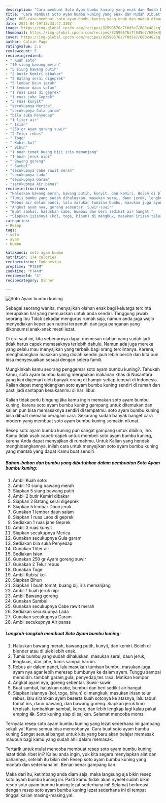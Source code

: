 ```yaml
---
description: "Cara membuat Soto Ayam bumbu kuning yang enak dan Mudah Dibuat"
title: "Cara membuat Soto Ayam bumbu kuning yang enak dan Mudah Dibuat"
slug: 606-cara-membuat-soto-ayam-bumbu-kuning-yang-enak-dan-mudah-dibuat
date: 2021-04-29T13:33:47.336Z
image: https://img-global.cpcdn.com/recipes/82590576a7f0d5e7/680x482cq70/soto-ayam-bumbu-kuning-foto-resep-utama.jpg
thumbnail: https://img-global.cpcdn.com/recipes/82590576a7f0d5e7/680x482cq70/soto-ayam-bumbu-kuning-foto-resep-utama.jpg
cover: https://img-global.cpcdn.com/recipes/82590576a7f0d5e7/680x482cq70/soto-ayam-bumbu-kuning-foto-resep-utama.jpg
author: Calvin Page
ratingvalue: 3.6
reviewcount: 5
recipeingredient:
- " Kuah soto"
- "10 siung bawang merah"
- "5 siung bawang putih"
- "2 butir Kemiri dibakar"
- "2 Batang serai digeprek"
- "5 lembar Daun jeruk"
- "1 lembar daun salam"
- "1 ruas Laos di geprek"
- "1 ruas jahe Geprek"
- "3 ruas kunyit"
- "secukupnya Merica"
- "secukupnya Gula garam"
- "bila suka Penyedap"
- "1 liter air"
- " Isian"
- "250 gr Ayam goreng suwir"
- "2 Telur rebus"
- " Toge"
- " Kubis kol"
- " Bihun"
- "1 buah tomat buang biji iris memanjang"
- "1 buah jeruk nipi"
- " Bawang goreng"
- " Sambel"
- "secukupnya Cabe rawit merah"
- "secukupnya Lada"
- "secukupnya Garam"
- "secukupnya Air panas"
recipeinstructions:
- "Haluskan bawang merah, bawang putih, kunyit, dan kemiri. Boleh di blender atau di ulek lebih enak."
- "Tumis bumbu yang sudah dihaluskan, masukan serai, daun jeruk, lengkuas, dan jahe, tumis sampai harum."
- "Rebus air dalam panci, lalu masukan tumisan bumbu, masukan juga ayam nya agar lebih meresap bumbunya ke dalam ayam. Tunggu sampai mendidih. tambah garam,gula, penyedap,tes rasa. Matikan kompor"
- "Angkat ayam nya, goreng sebentar. Suwir-suwir"
- "Buat sambal, haluskan cabe, bumbui dan beri sedikit air hangat."
- "Siapkan isiannya (kol, toge, bihun) di mangkuk, masukan irisan telur rebus. lalu siramkan ayam beserta kuah sotonya ke atasnya, lalu taburi tomat iris, daun bawang, dan bawang goreng. Siapkan jeruk limo terpisah. tambahkan sambal, kecap, dan lebih lengkap lagi kalau pakai emping 😂. Soto kuning siap di sajikan. Selamat mencoba moms"
categories:
- Resep
tags:
- soto
- ayam
- bumbu

katakunci: soto ayam bumbu 
nutrition: 174 calories
recipecuisine: Indonesian
preptime: "PT28M"
cooktime: "PT44M"
recipeyield: "4"
recipecategory: Dinner

---
```



![Soto Ayam bumbu kuning](https://img-global.cpcdn.com/recipes/82590576a7f0d5e7/680x482cq70/soto-ayam-bumbu-kuning-foto-resep-utama.jpg)

Sebagai seorang wanita, menyajikan olahan enak bagi keluarga tercinta merupakan hal yang memuaskan untuk anda sendiri. Tanggung jawab seorang ibu Tidak sekadar mengurus rumah saja, namun anda juga wajib menyediakan keperluan nutrisi terpenuhi dan juga panganan yang dikonsumsi anak-anak mesti lezat.

Di era  saat ini, kita sebenarnya dapat memesan olahan yang sudah jadi tidak harus capek memasaknya terlebih dahulu. Namun ada juga mereka yang selalu mau menyajikan yang terbaik bagi orang tercintanya. Karena, menghidangkan masakan yang diolah sendiri jauh lebih bersih dan kita pun bisa menyesuaikan sesuai dengan selera famili. 



Mungkinkah kamu seorang penggemar soto ayam bumbu kuning?. Tahukah kamu, soto ayam bumbu kuning merupakan makanan khas di Nusantara yang kini digemari oleh banyak orang di hampir setiap tempat di Indonesia. Kalian dapat menghidangkan soto ayam bumbu kuning sendiri di rumah dan pasti jadi santapan kesukaanmu di hari libur.

Kalian tidak perlu bingung jika kamu ingin memakan soto ayam bumbu kuning, karena soto ayam bumbu kuning gampang untuk ditemukan dan kalian pun bisa memasaknya sendiri di tempatmu. soto ayam bumbu kuning bisa dibuat memalui beragam cara. Sekarang sudah banyak banget cara modern yang membuat soto ayam bumbu kuning semakin nikmat.

Resep soto ayam bumbu kuning pun sangat gampang untuk dibikin, lho. Kamu tidak usah capek-capek untuk membeli soto ayam bumbu kuning, karena Anda dapat menyajikan di rumahmu. Untuk Kalian yang hendak menghidangkannya, inilah cara untuk menyajikan soto ayam bumbu kuning yang mantab yang dapat Kamu buat sendiri.

<!--inarticleads1-->

##### Bahan-bahan dan bumbu yang dibutuhkan dalam pembuatan Soto Ayam bumbu kuning:

1. Ambil  Kuah soto:
1. Ambil 10 siung bawang merah
1. Siapkan 5 siung bawang putih
1. Ambil 2 butir Kemiri dibakar
1. Siapkan 2 Batang serai digeprek
1. Siapkan 5 lembar Daun jeruk
1. Gunakan 1 lembar daun salam
1. Siapkan 1 ruas Laos di geprek
1. Sediakan 1 ruas jahe Geprek
1. Ambil 3 ruas kunyit
1. Siapkan secukupnya Merica
1. Gunakan secukupnya Gula garam
1. Sediakan bila suka Penyedap
1. Gunakan 1 liter air
1. Sediakan  Isian
1. Gunakan 250 gr Ayam goreng suwir
1. Gunakan 2 Telur rebus
1. Gunakan  Toge
1. Ambil  Kubis/ kol
1. Siapkan  Bihun
1. Siapkan 1 buah tomat, buang biji iris memanjang
1. Ambil 1 buah jeruk nipi
1. Ambil  Bawang goreng
1. Gunakan  Sambel
1. Gunakan secukupnya Cabe rawit merah
1. Sediakan secukupnya Lada
1. Gunakan secukupnya Garam
1. Ambil secukupnya Air panas




<!--inarticleads2-->

##### Langkah-langkah membuat Soto Ayam bumbu kuning:

1. Haluskan bawang merah, bawang putih, kunyit, dan kemiri. Boleh di blender atau di ulek lebih enak.
1. Tumis bumbu yang sudah dihaluskan, masukan serai, daun jeruk, lengkuas, dan jahe, tumis sampai harum.
1. Rebus air dalam panci, lalu masukan tumisan bumbu, masukan juga ayam nya agar lebih meresap bumbunya ke dalam ayam. Tunggu sampai mendidih. tambah garam,gula, penyedap,tes rasa. Matikan kompor
1. Angkat ayam nya, goreng sebentar. Suwir-suwir
1. Buat sambal, haluskan cabe, bumbui dan beri sedikit air hangat.
1. Siapkan isiannya (kol, toge, bihun) di mangkuk, masukan irisan telur rebus. lalu siramkan ayam beserta kuah sotonya ke atasnya, lalu taburi tomat iris, daun bawang, dan bawang goreng. Siapkan jeruk limo terpisah. tambahkan sambal, kecap, dan lebih lengkap lagi kalau pakai emping 😂. Soto kuning siap di sajikan. Selamat mencoba moms




Ternyata resep soto ayam bumbu kuning yang lezat sederhana ini gampang sekali ya! Kamu semua bisa mencobanya. Cara buat soto ayam bumbu kuning Sangat sesuai banget untuk kita yang baru akan belajar memasak maupun bagi kamu yang sudah ahli dalam memasak.

Tertarik untuk mulai mencoba membuat resep soto ayam bumbu kuning lezat tidak ribet ini? Kalau anda ingin, yuk kita segera menyiapkan alat dan bahannya, setelah itu bikin deh Resep soto ayam bumbu kuning yang mantab dan sederhana ini. Benar-benar gampang kan. 

Maka dari itu, ketimbang anda diam saja, maka langsung aja bikin resep soto ayam bumbu kuning ini. Pasti kamu tiidak akan nyesel sudah bikin resep soto ayam bumbu kuning lezat sederhana ini! Selamat berkreasi dengan resep soto ayam bumbu kuning lezat sederhana ini di tempat tinggal kalian masing-masing,ya!.

